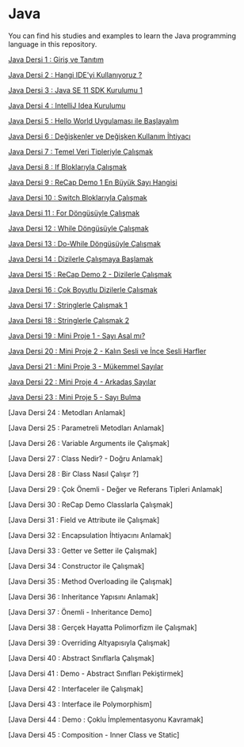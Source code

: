 # Java 
You can find his studies and examples to learn the Java programming language in this repository.

[Java Dersi 1 : Giriş ve Tanıtım](https://www.youtube.com/watch?v=a8Fe2qbnYDM&list=PLqG356ExoxZUGwbqoJEKSMnaxVJe4Uvf8&index=2)

[Java Dersi 2 : Hangi IDE'yi Kullanıyoruz ?](https://www.youtube.com/watch?v=joOg5R_EwBk&list=PLqG356ExoxZUGwbqoJEKSMnaxVJe4Uvf8&index=3)

[Java Dersi 3 : Java SE 11 SDK Kurulumu 1](https://www.youtube.com/watch?v=E9Xc1PK0kp4&list=PLqG356ExoxZUGwbqoJEKSMnaxVJe4Uvf8&index=4)

[Java Dersi 4 : IntelliJ Idea Kurulumu](https://www.youtube.com/watch?v=B_1HxhAYvVg&list=PLqG356ExoxZUGwbqoJEKSMnaxVJe4Uvf8&index=5)

[Java Dersi 5 : Hello World Uygulaması ile Başlayalım](https://github.com/dogukandogudd/Java/blob/main/Java%20Projects/intro/src/intro/Main.java)

[Java Dersi 6 : Değişkenler ve Değişken Kullanım İhtiyacı](https://github.com/dogukandogudd/Java/blob/main/Java%20Projects/variables/src/variables/Main.java)

[Java Dersi 7 : Temel Veri Tipleriyle Çalışmak](https://github.com/dogukandogudd/Java/blob/main/Java%20Projects/dataTypes/src/dataTypes/Main.java)

[Java Dersi 8 : If Bloklarıyla Çalışmak](https://github.com/dogukandogudd/Java/blob/main/Java%20Projects/conditionals/src/conditionals/Main.java)

[Java Dersi 9 : ReCap Demo 1 En Büyük Sayı Hangisi](https://github.com/dogukandogudd/Java/blob/main/Java%20Projects/reCapDemo1/src/reCapDemo1/Main.java)

[Java Dersi 10 : Switch Bloklarıyla Çalışmak](https://github.com/dogukandogudd/Java/blob/main/Java%20Projects/switchDemo/src/switchDemo/Main.java)

[Java Dersi 11 : For Döngüsüyle Çalışmak](https://github.com/dogukandogudd/Java/blob/main/Java%20Projects/loopDemo/src/loopDemo/Main.java)

[Java Dersi 12 : While Döngüsüyle Çalışmak](https://github.com/dogukandogudd/Java/blob/main/Java%20Projects/loopDemo/src/loopDemo/Main.java)

[Java Dersi 13 : Do-While Döngüsüyle Çalışmak](https://github.com/dogukandogudd/Java/blob/main/Java%20Projects/loopDemo/src/loopDemo/Main.java)

[Java Dersi 14 : Dizilerle Çalışmaya Başlamak](https://github.com/dogukandogudd/Java/blob/main/Java%20Projects/arraysDemo/src/arraysDemo/Main.java)

[Java Dersi 15 : ReCap Demo 2 - Dizilerle Çalışmak](https://github.com/dogukandogudd/Java/blob/main/Java%20Projects/reCapDemo2/src/reCapDemo2/Main.java)

[Java Dersi 16 : Çok Boyutlu Dizilerle Çalışmak](https://github.com/dogukandogudd/Java/blob/main/Java%20Projects/multiDimensionalArrayDemo/src/multiDimensionalArrayDemo/Main.java)<br>

[Java Dersi 17 : Stringlerle Çalışmak 1](https://github.com/dogukandogudd/Java/blob/main/Java%20Projects/stringsDemo/src/stringsDemo/Main.java)

[Java Dersi 18 : Stringlerle Çalışmak 2](https://github.com/dogukandogudd/Java/blob/main/Java%20Projects/stringsDemo/src/stringsDemo/Main.java)

[Java Dersi 19 : Mini Proje 1 - Sayı Asal mı?](https://github.com/dogukandogudd/Java/blob/main/Java%20Projects/miniProjectPrimeNumber/src/miniProjectPrimeNumber/Main.java)<br>

[Java Dersi 20 : Mini Proje 2 - Kalın Sesli ve İnce Sesli Harfler](https://github.com/dogukandogudd/Java/blob/main/Java%20Projects/sesliHarfler/src/sesliHarfler/Main.java)

[Java Dersi 21 : Mini Proje 3 - Mükemmel Sayılar](https://github.com/dogukandogudd/Java/blob/main/Java%20Projects/mukemmelSayi/src/mukemmelSayi/Main.java)

[Java Dersi 22 : Mini Proje 4 - Arkadaş Sayılar](https://github.com/dogukandogudd/Java/blob/main/Java%20Projects/friendNumbers/src/friendNumbers/Main.java)

[Java Dersi 23 : Mini Proje 5 - Sayı Bulma](https://github.com/dogukandogudd/Java/blob/main/Java%20Projects/findNumbers/src/findNumbers/Main.java)

[Java Dersi 24 : Metodları Anlamak]

[Java Dersi 25 : Parametreli Metodları Anlamak]

[Java Dersi 26 : Variable Arguments ile Çalışmak]

[Java Dersi 27 : Class Nedir? - Doğru Anlamak]

[Java Dersi 28 : Bir Class Nasıl Çalışır ?]

[Java Dersi 29 : Çok Önemli - Değer ve Referans Tipleri Anlamak]

[Java Dersi 30 : ReCap Demo Classlarla Çalışmak]

[Java Dersi 31 : Field ve Attribute ile Çalışmak]

[Java Dersi 32 : Encapsulation İhtiyacını Anlamak]

[Java Dersi 33 : Getter ve Setter ile Çalışmak]

[Java Dersi 34 : Constructor ile Çalışmak]

[Java Dersi 35 : Method Overloading ile Çalışmak]

[Java Dersi 36 : Inheritance Yapısını Anlamak]

[Java Dersi 37 : Önemli - Inheritance Demo]

[Java Dersi 38 : Gerçek Hayatta Polimorfizm ile Çalışmak]

[Java Dersi 39 : Overriding Altyapısıyla Çalışmak]

[Java Dersi 40 : Abstract Sınıflarla Çalışmak]

[Java Dersi 41 : Demo - Abstract Sınıfları Pekiştirmek]

[Java Dersi 42 : Interfaceler ile Çalışmak]

[Java Dersi 43 : Interface ile Polymorphism]

[Java Dersi 44 : Demo : Çoklu İmplementasyonu Kavramak]

[Java Dersi 45 : Composition - Inner Class ve Static]


